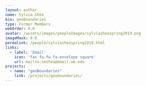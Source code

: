 ```yaml
---
layout: author
name: Sylvia Shea
bio: geoBoundaries
type: Former Members
webOrder: 8.0
avatar: /assets/images/peopleImages/sylviasheaspring2019.png
imageMask: 0.0
permalink: /people/sylviasheaspring2019.html 
links:
  - label: 'Email'
    icon: 'fas fa-fw fa-envelope square'
    url: mailto:smshea@email.wm.edu
projects:
  - name: "geoBoundaries"
    link: /projects/geoboundaries/
---
```

